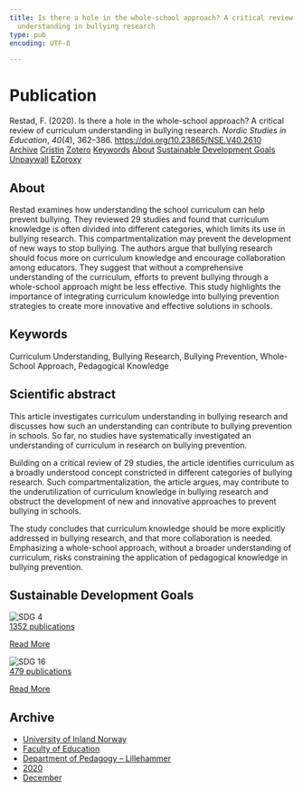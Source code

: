 ```yaml
---
title: Is there a hole in the whole-school approach? A critical review of curriculum
  understanding in bullying research
type: pub
encoding: UTF-8

---
```

<h1>Publication</h1>
<article id="csl-bib-container-3X4IVKGJ" class="csl-bib-container">
  <div class="csl-bib-body"> <div class="csl-entry">Restad, F. (2020). Is there a hole in the whole-school approach? A critical review of curriculum understanding in bullying research. <i>Nordic Studies in Education</i>, <i>40</i>(4), 362–386. <a href="https://doi.org/10.23865/NSE.V40.2610">https://doi.org/10.23865/NSE.V40.2610</a></div> </div>
  <div class="csl-bib-buttons">
    <a href="#taxonomy-article-3X4IVKGJ" alt="archive" class="csl-bib-button">Archive</a>
    <a href="https://app.cristin.no/results/show.jsf?id=1857961" alt="Cristin" class="csl-bib-button">Cristin</a>
    <a href="http://zotero.org/groups/5881554/items/3X4IVKGJ" alt="Zotero" class="csl-bib-button">Zotero</a>
    <a href="#keywords-article-3X4IVKGJ" alt="keywords" class="csl-bib-button">Keywords</a>
    <a href="#about-article-3X4IVKGJ" alt="about_pub" class="csl-bib-button">About</a>
    <a href="#sdg-article-3X4IVKGJ" alt="sdg" class="csl-bib-button">Sustainable Development Goals</a>
    <a href="https://noredstudies.org/index.php/nse/article/download/2610/4519" alt="Unpaywall" class="csl-bib-button">Unpaywall</a>
    <a href="https://noredstudies.org/index.php/nse/article/download/2610/4519" alt="EZproxy" class="csl-bib-button">EZproxy</a>
  </div>
  <div id="csl-bib-meta-container-3X4IVKGJ"></div>
</article>
<div id="csl-bib-meta-3X4IVKGJ" class="csl-bib-meta">
  <article id="about-article-3X4IVKGJ" class="about_pub-article">
    <h1>About</h1>
    Restad examines how understanding the school curriculum can help prevent bullying. They reviewed 29 studies and found that curriculum knowledge is often divided into different categories, which limits its use in bullying research. This compartmentalization may prevent the development of new ways to stop bullying. The authors argue that bullying research should focus more on curriculum knowledge and encourage collaboration among educators. They suggest that without a comprehensive understanding of the curriculum, efforts to prevent bullying through a whole-school approach might be less effective. This study highlights the importance of integrating curriculum knowledge into bullying prevention strategies to create more innovative and effective solutions in schools.
  </article>
  <article id="keywords-article-3X4IVKGJ" class="keywords-article">
    <h1>Keywords</h1>
    Curriculum Understanding, Bullying Research, Bullying Prevention, Whole-School Approach, Pedagogical Knowledge
  </article>
  <article id="abstract-article-3X4IVKGJ" class="abstract-article">
    <h1>Scientific abstract</h1>
    This article investigates curriculum understanding in bullying research and discusses how such an understanding can contribute to bullying prevention in schools. So far, no studies have systematically investigated an understanding of curriculum in research on bullying prevention. 
 
Building on a critical review of 29 studies, the article identifies curriculum as a broadly understood concept constricted in different categories of bullying research. Such compartmentalization, the article argues, may contribute to the underutilization of curriculum knowledge in bullying research and obstruct the development of new and innovative approaches to prevent bullying in schools. 
 
The study concludes that curriculum knowledge should be more explicitly addressed in bullying research, and that more collaboration is needed. Emphasizing a whole-school approach, without a broader understanding of curriculum, risks constraining the application of pedagogical knowledge in bullying prevention.
  </article>
  <article id="sdg-article-3X4IVKGJ" class="sdg-article">
    <h1>Sustainable Development Goals</h1>
    <div class="sdg-container"><div id="sdg4" class="sdg">
        <img src="{{< params subfolder >}}images/sdg/sdg04_en.png" class="image" alt="SDG 4">
        <div class="sdg-overlay">
          <a href="/en/archive/?key=?sdg=4#archive" class="sdg-publication-count"><span>1352</span> publications</a>
          <p><a href="https://sdgs.un.org/goals/goal4" class="sdg-read-more">Read More</a></p>
        </div>
      </div> <div id="sdg16" class="sdg">
        <img src="{{< params subfolder >}}images/sdg/sdg16_en.png" class="image" alt="SDG 16">
        <div class="sdg-overlay">
          <a href="/en/archive/?key=?sdg=16#archive" class="sdg-publication-count"><span>479</span> publications</a>
          <p><a href="https://sdgs.un.org/goals/goal16" class="sdg-read-more">Read More</a></p>
        </div>
      </div></div>
  </article>
  <article id="taxonomy-article-3X4IVKGJ" class="taxonomy-article">
    <h1>Archive</h1>
    <ul>
      <li>
        <a href="/en/archive/?key=3DCRN523">University of Inland Norway</a>
      </li>
      <li>
        <a href="/en/archive/?key=WYNZA47F">Faculty of Education</a>
      </li>
      <li>
        <a href="/en/archive/?key=L8MA547R">Department of Pedagogy – Lillehammer</a>
      </li>
      <li>
        <a href="/en/archive/?key=Z2K3X9AT">2020</a>
      </li>
      <li>
        <a href="/en/archive/?key=M5AS9K7C">December</a>
      </li>
    </ul>
  </article>
</div>
